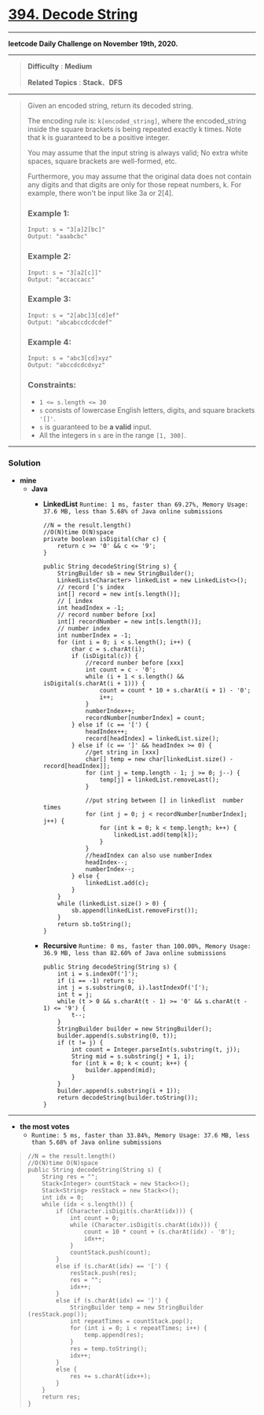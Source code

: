 # [394. Decode String](https://leetcode.com/problems/decode-string/)
---

**leetcode Daily Challenge on November 19th, 2020.**

---

> **Difficulty** : **Medium**
>
> **Related Topics** : **Stack**、**DFS**

---


> Given an encoded string, return its decoded string.
>
> The encoding rule is: `k[encoded_string]`, where the encoded_string inside the square brackets is being repeated exactly k times. Note that k is guaranteed to be a positive integer.
>
> You may assume that the input string is always valid; No extra white spaces, square brackets are well-formed, etc.
>
> Furthermore, you may assume that the original data does not contain any digits and that digits are only for those repeat numbers, k. For example, there won't be input like 3a or 2[4].
>
>
>
> ### Example 1:
> ```
> Input: s = "3[a]2[bc]"
> Output: "aaabcbc"
> ```
>
> ### Example 2:
> ```
> Input: s = "3[a2[c]]"
> Output: "accaccacc"
> ```
>
> ### Example 3:
> ```
> Input: s = "2[abc]3[cd]ef"
> Output: "abcabccdcdcdef"
> ```
>
> ### Example 4:
> ```
> Input: s = "abc3[cd]xyz"
> Output: "abccdcdcdxyz"
> ```
>
> ### Constraints:
> * `1 <= s.length <= 30`
> * `s` consists of lowercase English letters, digits, and square brackets `'[]'`.
> * `s` is guaranteed to be **a valid** input.
> * All the integers in `s` are in the range `[1, 300]`.

---


### Solution
* **mine**
  * **Java**
    * **LinkedList** `Runtime: 1 ms, faster than 69.27%, Memory Usage: 37.6 MB, less than 5.68% of Java online submissions`
      ```
      //N = the result.length()
      //O(N)time O(N)space
      private boolean isDigital(char c) {
          return c >= '0' && c <= '9';
      }

      public String decodeString(String s) {
          StringBuilder sb = new StringBuilder();
          LinkedList<Character> linkedList = new LinkedList<>();
          // record ['s index
          int[] record = new int[s.length()];
          // [ index
          int headIndex = -1;
          // record number before [xx]
          int[] recordNumber = new int[s.length()];
          // number index
          int numberIndex = -1;
          for (int i = 0; i < s.length(); i++) {
              char c = s.charAt(i);
              if (isDigital(c)) {
                  //record nunber before [xxx]
                  int count = c - '0';
                  while (i + 1 < s.length() && isDigital(s.charAt(i + 1))) {
                      count = count * 10 + s.charAt(i + 1) - '0';
                      i++;
                  }
                  numberIndex++;
                  recordNumber[numberIndex] = count;
              } else if (c == '[') {
                  headIndex++;
                  record[headIndex] = linkedList.size();
              } else if (c == ']' && headIndex >= 0) {
                  //get string in [xxx]
                  char[] temp = new char[linkedList.size() - record[headIndex]];
                  for (int j = temp.length - 1; j >= 0; j--) {
                      temp[j] = linkedList.removeLast();
                  }

                  //put string between [] in linkedlist  number times
                  for (int j = 0; j < recordNumber[numberIndex]; j++) {
                      for (int k = 0; k < temp.length; k++) {
                          linkedList.add(temp[k]);
                      }
                  }
                  //headIndex can also use numberIndex
                  headIndex--;
                  numberIndex--;
              } else {
                  linkedList.add(c);
              }
          }
          while (linkedList.size() > 0) {
              sb.append(linkedList.removeFirst());
          }
          return sb.toString();
      }
      ```

    * **Recursive** `Runtime: 0 ms, faster than 100.00%, Memory Usage: 36.9 MB, less than 82.60% of Java online submissions`
      ```
      public String decodeString(String s) {
          int i = s.indexOf(']');
          if (i == -1) return s;
          int j = s.substring(0, i).lastIndexOf('[');
          int t = j;
          while (t > 0 && s.charAt(t - 1) >= '0' && s.charAt(t - 1) <= '9') {
              t--;
          }
          StringBuilder builder = new StringBuilder();
          builder.append(s.substring(0, t));
          if (t != j) {
              int count = Integer.parseInt(s.substring(t, j));
              String mid = s.substring(j + 1, i);
              for (int k = 0; k < count; k++) {
                  builder.append(mid);
              }
          }
          builder.append(s.substring(i + 1));
          return decodeString(builder.toString());
      }
      ```

---


* **the most votes**
  * `Runtime: 5 ms, faster than 33.84%, Memory Usage: 37.6 MB, less than 5.68% of Java online submissions`
>   ```
>   //N = the result.length()
>   //O(N)time O(N)space
>   public String decodeString(String s) {
>       String res = "";
>       Stack<Integer> countStack = new Stack<>();
>       Stack<String> resStack = new Stack<>();
>       int idx = 0;
>       while (idx < s.length()) {
>           if (Character.isDigit(s.charAt(idx))) {
>               int count = 0;
>               while (Character.isDigit(s.charAt(idx))) {
>                   count = 10 * count + (s.charAt(idx) - '0');
>                   idx++;
>               }
>               countStack.push(count);
>           }
>           else if (s.charAt(idx) == '[') {
>               resStack.push(res);
>               res = "";
>               idx++;
>           }
>           else if (s.charAt(idx) == ']') {
>               StringBuilder temp = new StringBuilder (resStack.pop());
>               int repeatTimes = countStack.pop();
>               for (int i = 0; i < repeatTimes; i++) {
>                   temp.append(res);
>               }
>               res = temp.toString();
>               idx++;
>           }
>           else {
>               res += s.charAt(idx++);
>           }
>       }
>       return res;
>   }
>   ```
